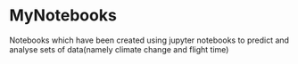 # MyNotebooks
Notebooks which have been created using jupyter notebooks to predict and analyse sets of data(namely climate change and flight time)
